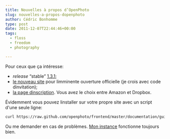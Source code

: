 ```yaml
---
title: Nouvelles à propos d’OpenPhoto
slug: nouvelles-a-propos-dopenphoto
author: Cédric Bonhomme
type: post
date: 2011-12-07T22:44:46+00:00
tags:
  - floss
  - freedom
  - photography

---
```

Pour ceux que ça intéresse:

- _release_ &#8220;stable&#8221; [1.3.1][1];
- [le nouveau site][2] pour limminente ouverture officielle (je crois avec code dinvitation);
- [la page dinscription][3]. Vous avez le choix entre Amazon et Dropbox.

Évidemment vous pouvez linstaller sur votre propre site avec un script d'une seule ligne:

```bash
curl https://raw.github.com/openphoto/frontend/master/documentation/guides/InstallationUbuntuApache.sh | /bin/bash
```

Ou me demander en cas de problèmes. [Mon instance][4] fonctionne toujours bien.

 [1]: http://blog.theopenphotoproject.org/post/13829938381/openphoto-1-3-1-release-plus-extras
 [2]: http://theopenphotoproject.org
 [3]: http://openphoto.me
 [4]: https://photos.cedricbonhomme.org
